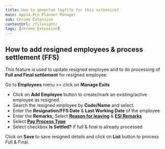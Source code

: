```yaml
---
title: How to genertae logfile for this extension?
main: Apps4.Pro Planner Manager
sub: Chrome Extension
contentUrl: /fileeight/
tags: [chrome Extension]
---
```


## How to add resigned employees & process settlement (FFS)

This feature is used to update resigned employee and to do processing of  **Full and Final settlement**  for resigned employee.

Go to  **Employees** menu >> click on  **Manage Exits**  

  

-   Click on  **Add Employee** button to create/mark an existing/active employee as resigned.
-   Search the resigned employee by **Code/Name**  and select.
-   Enter the  **Resignation/FFS Date**  &  **Last Working Date**  of the employee
-   Enter the  **Remarks,** Select  [**Reason for leaving**](http://support.paybooks.in/support/solutions/articles/4000092611-why-values-need-be-selected-in-reason-for-exit-field-) & [**ESI Remarks**](http://support.paybooks.in/support/solutions/articles/4000092794-why-values-need-be-selected-in-esi-remarks-field-)
-   Select  [**Pay Process Type**](http://support.paybooks.in/support/solutions/articles/4000092795-what-are-the-impacts-of-values-under-pay-process-type-field-)
-   Select checkbox  **Is Settled?**  If full & final is already processed

Click on  **Save**  to save resigned details and click on  **List**  button to process Full & Final.
